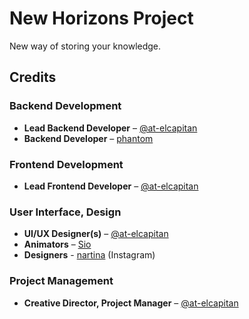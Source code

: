 # New Horizons Project

New way of storing your knowledge.

## Credits

### Backend Development
- **Lead Backend Developer** – [@at-elcapitan](https://github.com/at-elcapitan)
- **Backend Developer** – [phantom](https://github.com/phantom42-web)

### Frontend Development
- **Lead Frontend Developer** – [@at-elcapitan](https://github.com/at-elcapitan)

### User Interface, Design
- **UI/UX Designer(s)** – [@at-elcapitan](https://github.com/at-elcapitan)
- **Animators** – [Sio]()
- **Designers** - [nartina](https://www.instagram.com/nar_tinaa) (Instagram)

### Project Management
- **Creative Director, Project Manager** – [@at-elcapitan](https://github.com/at-elcapitan)
